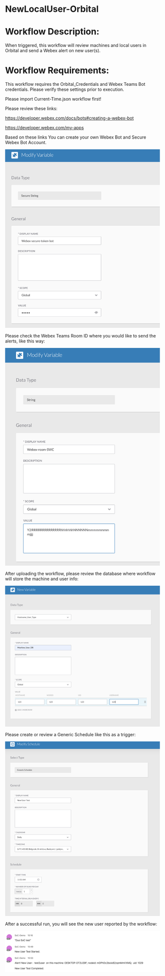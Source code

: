 # NewLocalUser-Orbital

# Workflow Description: 
When triggered, this workflow will review machines and local users in Orbital and send a Webex alert on new user(s).


# Workflow Requirements: 
This workflow requires the Orbital_Credentials and Webex Teams Bot credentials. 
Please verify these settings prior to execution.

Please import Current-Time.json workflow first!

Please review these links:

  https://developer.webex.com/docs/bots#creating-a-webex-bot
  
  https://developer.webex.com/my-apps
  
  Based on these links You can create your own Webex Bot and Secure Webex Bot Account. 

  ![webex bot](webex.png)
  
  Please check the Webex Teams Room ID where you would like to send the alerts, like this way:
 
 ![webexroom](webexroom.png)
 

  After uploading the workflow, please review the database where workflow will store the machine and user info:
 
 ![db](db.png)
 


Please create or review a Generic Schedule like this as a trigger:

![Schedule](sch.png)

After a successful run, you will see the new user reported by the workflow:

![Output](Webex-output.png)
